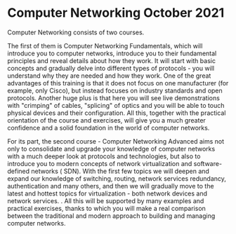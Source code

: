 # Computer Networking October 2021
Computer Networking consists of two courses.

The first of them is Computer Networking Fundamentals, which will introduce you to computer networks, introduce you to their fundamental principles and reveal details about how they work. It will start with basic concepts and gradually delve into different types of protocols - you will understand why they are needed and how they work. One of the great advantages of this training is that it does not focus on one manufacturer (for example, only Cisco), but instead focuses on industry standards and open protocols. Another huge plus is that here you will see live demonstrations with "crimping" of cables, "splicing" of optics and you will be able to touch physical devices and their configuration. All this, together with the practical orientation of the course and exercises, will give you a much greater confidence and a solid foundation in the world of computer networks.

For its part, the second course - Computer Networking Advanced aims not only to consolidate and upgrade your knowledge of computer networks with a much deeper look at protocols and technologies, but also to introduce you to modern concepts of network virtualization and software-defined networks ( SDN). With the first few topics we will deepen and expand our knowledge of switching, routing, network services redundancy, authentication and many others, and then we will gradually move to the latest and hottest topics for virtualization - both network devices and network services. . All this will be supported by many examples and practical exercises, thanks to which you will make a real comparison between the traditional and modern approach to building and managing computer networks.
